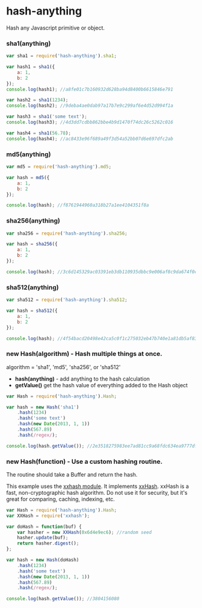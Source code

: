 # hash-anything
Hash any Javascript primitive or object.

### sha1(anything)
```javascript
var sha1 = require('hash-anything').sha1;

var hash1 = sha1({
    a: 1,
    b: 2
});
console.log(hash1); //a8fe01c7b160932d628ba94d8400b6615846e791

var hash2 = sha1(1234);
console.log(hash2); //9deba4ae0dab97a17b7e9c299af6e4d52d994f1a

var hash3 = sha1('some text');
console.log(hash3); //4d3dd7cdbb862bbe4b9d1470f74dc26c5262c016

var hash4 = sha1(56.78);
console.log(hash4); //ac8433e96f689a49f3d54a52bb07d6e697dfc2ab
```

### md5(anything)
```javascript
var md5 = require('hash-anything').md5;

var hash = md5({
    a: 1,
    b: 2
});

console.log(hash); //f8761944960a318b27a1ee4104351f8a
```

### sha256(anything)
```javascript
var sha256 = require('hash-anything').sha256;

var hash = sha256({
    a: 1,
    b: 2
});

console.log(hash); //3c6d145329ac03391eb3db110935dbbc9e006af8c9da674f0c01b2c0e04f1fa6
```

### sha512(anything)
```javascript
var sha512 = require('hash-anything').sha512;

var hash = sha512({
    a: 1,
    b: 2
});

console.log(hash); //4f54bacd20498e42ca5c0f1c275032eb47b740e1a81db5af835d6310fc6b92ff678d09a9cb15c12e3f8780886c91c8ea242bd28de60618af8dd9b70620746fb6
```

### new Hash(algorithm) - Hash multiple things at once.
algorithm = 'sha1', 'md5', 'sha256', or 'sha512'
* **hash(anything)** - add anything to the hash calculation
* **getValue()** get the hash value of everything added to the Hash object
```javascript
var Hash = require('hash-anything').Hash;

var hash = new Hash('sha1')
    .hash(1234)
    .hash('some text')
    .hash(new Date(2013, 1, 1))
    .hash(567.89)
    .hash(/regex/);

console.log(hash.getValue()); //2e3518275983ee7ad81cc9a68fdc634ea9777dfc
```

### new Hash(function) - Use a custom hashing routine.
The routine should take a Buffer and return the hash.

This example uses the [xxhash module](https://github.com/mscdex/node-xxhash). It implements [xxHash](https://github.com/Cyan4973/xxHash). xxHash is a fast, non-cryptographic hash algorithm. Do not use it for security, but it's great for comparing, caching, indexing, etc.
```javascript
var Hash = require('hash-anything').Hash;
var XXHash = require('xxhash');

var doHash = function(buf) {
    var hasher = new XXHash(0x6d4e9ec6); //random seed
    hasher.update(buf);
    return hasher.digest();
};

var hash = new Hash(doHash)
    .hash(1234)
    .hash('some text')
    .hash(new Date(2013, 1, 1))
    .hash(567.89)
    .hash(/regex/);

console.log(hash.getValue()); //3804156080
```
